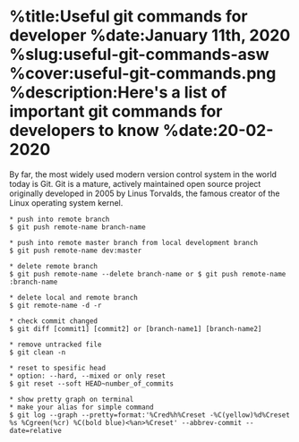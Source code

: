 %title:Useful git commands for developer
%date:January 11th, 2020
%slug:useful-git-commands-asw
%cover:useful-git-commands.png
%description:Here's a list of important git commands for developers to know
%date:20-02-2020
==========


By far, the most widely used modern version control system in the world today is Git. Git is a mature, actively maintained open source project originally developed in 2005 by Linus Torvalds, the famous creator of the Linux operating system kernel.

```plaintext
* push into remote branch
$ git push remote-name branch-name

* push into remote master branch from local development branch
$ git push remote-name dev:master

* delete remote branch
$ git push remote-name --delete branch-name or $ git push remote-name :branch-name

* delete local and remote branch
$ git remote-name -d -r

* check commit changed
$ git diff [commit1] [commit2] or [branch-name1] [branch-name2]

* remove untracked file
$ git clean -n

* reset to spesific head
* option: --hard, --mixed or only reset
$ git reset --soft HEAD~number_of_commits

* show pretty graph on terminal
* make your alias for simple command
$ git log --graph --pretty=format:'%Cred%h%Creset -%C(yellow)%d%Creset %s %Cgreen(%cr) %C(bold blue)<%an>%Creset' --abbrev-commit --date=relative
```
